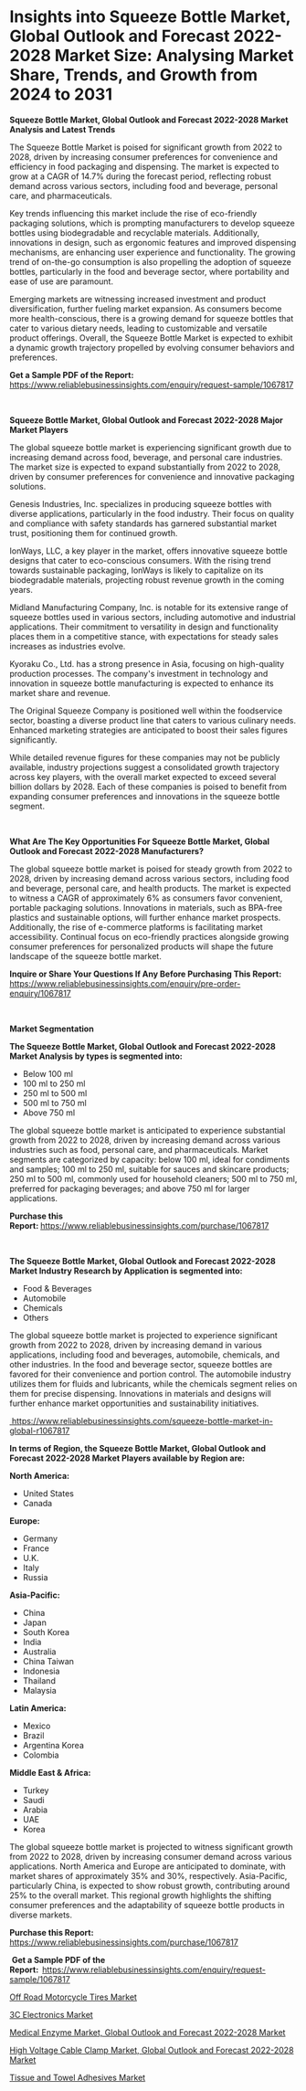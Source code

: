 <p><h1>Insights into Squeeze Bottle Market, Global Outlook and Forecast 2022-2028 Market Size: Analysing Market Share, Trends, and Growth from 2024 to 2031</h1></p><p><strong>Squeeze Bottle Market, Global Outlook and Forecast 2022-2028 Market Analysis and Latest Trends</strong></p>
<p><p>The Squeeze Bottle Market is poised for significant growth from 2022 to 2028, driven by increasing consumer preferences for convenience and efficiency in food packaging and dispensing. The market is expected to grow at a CAGR of 14.7% during the forecast period, reflecting robust demand across various sectors, including food and beverage, personal care, and pharmaceuticals. </p><p>Key trends influencing this market include the rise of eco-friendly packaging solutions, which is prompting manufacturers to develop squeeze bottles using biodegradable and recyclable materials. Additionally, innovations in design, such as ergonomic features and improved dispensing mechanisms, are enhancing user experience and functionality. The growing trend of on-the-go consumption is also propelling the adoption of squeeze bottles, particularly in the food and beverage sector, where portability and ease of use are paramount.</p><p>Emerging markets are witnessing increased investment and product diversification, further fueling market expansion. As consumers become more health-conscious, there is a growing demand for squeeze bottles that cater to various dietary needs, leading to customizable and versatile product offerings. Overall, the Squeeze Bottle Market is expected to exhibit a dynamic growth trajectory propelled by evolving consumer behaviors and preferences.</p></p>
<p><strong>Get a Sample PDF of the Report:&nbsp;</strong> <a href="https://www.reliablebusinessinsights.com/enquiry/request-sample/1067817">https://www.reliablebusinessinsights.com/enquiry/request-sample/1067817</a></p>
<p>&nbsp;</p>
<p><strong>Squeeze Bottle Market, Global Outlook and Forecast 2022-2028 Major Market Players</strong></p>
<p><p>The global squeeze bottle market is experiencing significant growth due to increasing demand across food, beverage, and personal care industries. The market size is expected to expand substantially from 2022 to 2028, driven by consumer preferences for convenience and innovative packaging solutions.</p><p>Genesis Industries, Inc. specializes in producing squeeze bottles with diverse applications, particularly in the food industry. Their focus on quality and compliance with safety standards has garnered substantial market trust, positioning them for continued growth.</p><p>IonWays, LLC, a key player in the market, offers innovative squeeze bottle designs that cater to eco-conscious consumers. With the rising trend towards sustainable packaging, IonWays is likely to capitalize on its biodegradable materials, projecting robust revenue growth in the coming years.</p><p>Midland Manufacturing Company, Inc. is notable for its extensive range of squeeze bottles used in various sectors, including automotive and industrial applications. Their commitment to versatility in design and functionality places them in a competitive stance, with expectations for steady sales increases as industries evolve.</p><p>Kyoraku Co., Ltd. has a strong presence in Asia, focusing on high-quality production processes. The company's investment in technology and innovation in squeeze bottle manufacturing is expected to enhance its market share and revenue.</p><p>The Original Squeeze Company is positioned well within the foodservice sector, boasting a diverse product line that caters to various culinary needs. Enhanced marketing strategies are anticipated to boost their sales figures significantly.</p><p>While detailed revenue figures for these companies may not be publicly available, industry projections suggest a consolidated growth trajectory across key players, with the overall market expected to exceed several billion dollars by 2028. Each of these companies is poised to benefit from expanding consumer preferences and innovations in the squeeze bottle segment.</p></p>
<p>&nbsp;</p>
<p><strong>What Are The Key Opportunities For Squeeze Bottle Market, Global Outlook and Forecast 2022-2028 Manufacturers?</strong></p>
<p><p>The global squeeze bottle market is poised for steady growth from 2022 to 2028, driven by increasing demand across various sectors, including food and beverage, personal care, and health products. The market is expected to witness a CAGR of approximately 6% as consumers favor convenient, portable packaging solutions. Innovations in materials, such as BPA-free plastics and sustainable options, will further enhance market prospects. Additionally, the rise of e-commerce platforms is facilitating market accessibility. Continual focus on eco-friendly practices alongside growing consumer preferences for personalized products will shape the future landscape of the squeeze bottle market.</p></p>
<p><strong>Inquire or Share Your Questions If Any Before Purchasing This Report:</strong> <a href="https://www.reliablebusinessinsights.com/enquiry/pre-order-enquiry/1067817">https://www.reliablebusinessinsights.com/enquiry/pre-order-enquiry/1067817</a></p>
<p>&nbsp;</p>
<p><strong>Market Segmentation</strong></p>
<p><strong>The Squeeze Bottle Market, Global Outlook and Forecast 2022-2028 Market Analysis by types is segmented into:</strong></p>
<p><ul><li>Below 100 ml</li><li>100 ml to 250 ml</li><li>250 ml to 500 ml</li><li>500 ml to 750 ml</li><li>Above 750 ml</li></ul></p>
<p><p>The global squeeze bottle market is anticipated to experience substantial growth from 2022 to 2028, driven by increasing demand across various industries such as food, personal care, and pharmaceuticals. Market segments are categorized by capacity: below 100 ml, ideal for condiments and samples; 100 ml to 250 ml, suitable for sauces and skincare products; 250 ml to 500 ml, commonly used for household cleaners; 500 ml to 750 ml, preferred for packaging beverages; and above 750 ml for larger applications.</p></p>
<p><strong>Purchase this Report:&nbsp;</strong><a href="https://www.reliablebusinessinsights.com/purchase/1067817">https://www.reliablebusinessinsights.com/purchase/1067817</a></p>
<p>&nbsp;</p>
<p><strong>The Squeeze Bottle Market, Global Outlook and Forecast 2022-2028 Market Industry Research by Application is segmented into:</strong></p>
<p><ul><li>Food & Beverages</li><li>Automobile</li><li>Chemicals</li><li>Others</li></ul></p>
<p><p>The global squeeze bottle market is projected to experience significant growth from 2022 to 2028, driven by increasing demand in various applications, including food and beverages, automobile, chemicals, and other industries. In the food and beverage sector, squeeze bottles are favored for their convenience and portion control. The automobile industry utilizes them for fluids and lubricants, while the chemicals segment relies on them for precise dispensing. Innovations in materials and designs will further enhance market opportunities and sustainability initiatives.</p></p>
<p><a href="https://www.reliablebusinessinsights.com/squeeze-bottle-market-in-global-r1067817">&nbsp;https://www.reliablebusinessinsights.com/squeeze-bottle-market-in-global-r1067817</a></p>
<p><strong>In terms of Region, the Squeeze Bottle Market, Global Outlook and Forecast 2022-2028 Market Players available by Region are:</strong></p>
<p>
    <p> <strong> North America: </strong>
        <ul>
            <li>United States</li>
            <li>Canada</li>
        </ul>
        </p> 
    <p> <strong> Europe: </strong>
        <ul>
            <li>Germany</li>
            <li>France</li>
            <li>U.K.</li>
            <li>Italy</li>
            <li>Russia</li>
        </ul>
        </p> 
    <p> <strong> Asia-Pacific: </strong>
        <ul>
            <li>China</li>
            <li>Japan</li>
            <li>South Korea</li>
            <li>India</li>
            <li>Australia</li>
            <li>China Taiwan</li>
            <li>Indonesia</li>
            <li>Thailand</li>
            <li>Malaysia</li>
        </ul>
        </p> 
    <p> <strong> Latin America: </strong>
        <ul>
            <li>Mexico</li>
            <li>Brazil</li>
            <li>Argentina Korea</li>
            <li>Colombia</li>
        </ul>
        </p> 
    <p> <strong> Middle East & Africa: </strong>
        <ul>
            <li>Turkey</li>
            <li>Saudi</li>
            <li>Arabia</li>
            <li>UAE</li>
            <li>Korea</li>
        </ul>
    </p>
    </p>
<p><p>The global squeeze bottle market is projected to witness significant growth from 2022 to 2028, driven by increasing consumer demand across various applications. North America and Europe are anticipated to dominate, with market shares of approximately 35% and 30%, respectively. Asia-Pacific, particularly China, is expected to show robust growth, contributing around 25% to the overall market. This regional growth highlights the shifting consumer preferences and the adaptability of squeeze bottle products in diverse markets.</p></p>
<p><strong>Purchase this Report: </strong><a href="https://www.reliablebusinessinsights.com/purchase/1067817">https://www.reliablebusinessinsights.com/purchase/1067817</a></p>
<p>&nbsp;<strong>Get a Sample PDF of the Report:&nbsp;&nbsp;</strong><a href="https://www.reliablebusinessinsights.com/enquiry/request-sample/1067817">https://www.reliablebusinessinsights.com/enquiry/request-sample/1067817</a></p>
<p><strong></strong></p>
<p><p><a href="https://www.linkedin.com/pulse/driving-factors-behind-off-road-motorcycle-tires-market-jcjme?trackingId=sXE1JvpBSTy0aXyyakRReQ%3D%3D">Off Road Motorcycle Tires Market</a></p><p><a href="https://medium.com/@christopher.fisher66709/the-market-for-3c-electronics-market-is-examined-in-this-report-along-with-the-factors-that-are-cb37b7cb5ccb">3C Electronics Market</a></p><p><a href="https://github.com/JubayerMia832/Market-Research-Report-List-1/blob/main/medical-enzyme-market-global-outlook-and-forecast-2022-2028-market.md">Medical Enzyme Market, Global Outlook and Forecast 2022-2028 Market</a></p><p><a href="https://github.com/NancyAlvarado586/Market-Research-Report-List-1/blob/main/high-voltage-cable-clamp-market-global-outlook-and-forecast-2022-2028-market.md">High Voltage Cable Clamp Market, Global Outlook and Forecast 2022-2028 Market</a></p><p><a href="https://issuu.com/reportprime-2/docs/tissue-and-towel-adhesives-market-s_1c9b595d4b2165">Tissue and Towel Adhesives Market</a></p></p>